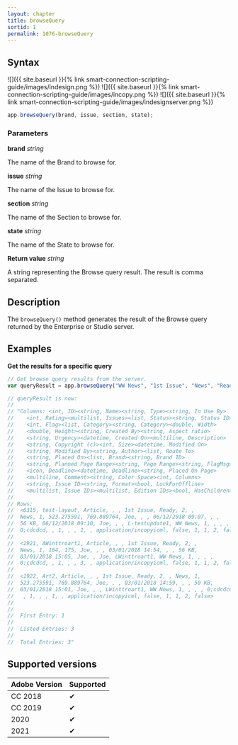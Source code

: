 ```yaml
---
layout: chapter
title: browseQuery
sortid: 1
permalink: 1076-browseQuery
---
```

## Syntax

![]({{ site.baseurl }}{% link smart-connection-scripting-guide/images/indesign.png %}) ![]({{ site.baseurl }}{% link smart-connection-scripting-guide/images/incopy.png %}) ![]({{ site.baseurl }}{% link smart-connection-scripting-guide/images/indesignserver.png %})
```javascript
app.browseQuery(brand, issue, section, state);
```

### Parameters

**brand** *string*

The name of the Brand to browse for.

**issue** *string*

The name of the Issue to browse for.

**section** *string*

The name of the Section to browse for.

**state** *string*

The name of the State to browse for.

**Return value** *string*

A string representing the Browse query result.
The result is comma separated.

## Description

The `browseQuery()` method generates the result of the Browse query returned by the Enterprise or Studio server.

## Examples

**Get the results for a specific query**

```javascript
// Get browse query results from the server.
var queryResult = app.browseQuery("WW News", "1st Issue", "News", "Ready");

// queryResult is now:
//
// "Columns: <int, ID><string, Name><string, Type><string, In Use By>
//    <int, Rating><multilist, Issues><list, Status><string, Status ID>
//    <int, Flag><list, Category><string, Category><double, Width>
//    <double, Height><string, Created By><string, Aspect ratio>
//    <string, Urgency><datetime, Created On><multiline, Description>
//    <string, Copyright (c)><int, Size><datetime, Modified On>
//    <string, Modified By><string, Author><list, Route To>
//    <string, Placed On><list, Brand><string, Brand ID>
//    <string, Planned Page Range><string, Page Range><string, FlagMsg>
//    <icon, Deadline><datetime, Deadline><string, Placed On Page>
//    <multiline, Comment><string, Color Space><int, Columns>
//    <string, Issue ID><string, Format><bool, LockForOffline>
//    <multilist, Issue IDs><multilist, Edition IDs><bool, HasChildren>
//
// Rows: 
//  <6315, test-layout, Article, , , 1st Issue, Ready, 2, ,
//  News, 1, 523.275591, 769.889764, Joe, , , 06/12/2018 09:07, , ,
//  56 KB, 06/12/2018 09:10, Joe, , , L-testupdate1, WW News, 1, , , ,
//  0;cdcdcd, , 1, , , 1, , application/incopyicml, false, 1, 1, 2, false>
//
//  <1921, AWinttroart1, Article, , , 1st Issue, Ready, 2, ,
//  News, 1, 164, 175, Joe, , , 03/01/2018 14:54, , , 56 KB,
//  03/01/2018 15:05, Joe, , Joe, LWinttroart1, WW News, 1, , , ,
//  0;cdcdcd, , 1, , , 3, , application/incopyicml, false, 1, 1, 2, false>
//
//  <1922, Art2, Article, , , 1st Issue, Ready, 2, , News, 1,
//  523.275591, 769.889764, Joe, , , 03/01/2018 14:59, , , 50 KB,
//  03/01/2018 15:01, Joe, , , LWinttroart1, WW News, 1, , , , 0;cdcdcd,
//   , 1, , , 1, , application/incopyicml, false, 1, 1, 2, false>
//
//
//  First Entry: 1
//
//  Listed Entries: 3
//
//  Total Entries: 3"
```

## Supported versions

| Adobe Version | Supported |
|---------------|-----------|
| CC 2018       | ✔         |
| CC 2019       | ✔         |
| 2020          | ✔         |
| 2021          | ✔         |